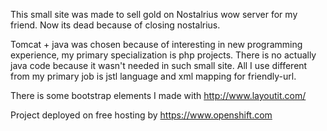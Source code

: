 This small site was made to sell gold on Nostalrius wow server for my friend. Now its dead because of closing nostalrius.

Tomcat + java was chosen because of interesting in new programming experience, my primary specialization is php projects.
There is no actually java code because it wasn't needed in such small site. All I use different from my primary job is jstl language and xml mapping for friendly-url. 

There is some bootstrap elements I made with http://www.layoutit.com/

Project deployed on free hosting by https://www.openshift.com

